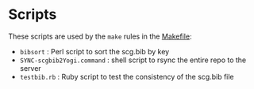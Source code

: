 # Scripts

These scripts are used by the `make` rules in the [Makefile](../Makefile):

- `bibsort` : Perl script to sort the scg.bib by key
- `SYNC-scgbib2Yogi.command` : shell script to rsync the entire repo to the server
- `testbib.rb` : Ruby script to test the consistency of the scg.bib file
